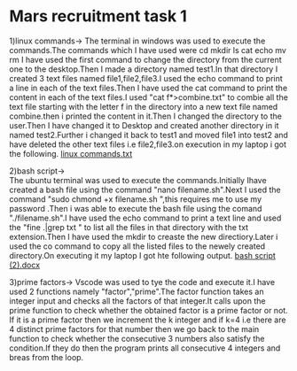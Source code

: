 # Mars recruitment task 1

1)linux commands->
The terminal in windows was used to execute the commands.The commands which I have used were 
cd
mkdir
ls
cat
echo
mv
rm
I have used the first command to change the directory from the current one to the desktop.Then I made a directory named test1.In that directory I created 3 text files named file1,file2,file3.I used the echo command to print a line in each of the text files.Then I have used the cat command to print the content in each of the text files.I used "cat f*>combine.txt" to combie all the text file starting with the letter f in the directory into a new text file named combine.then i printed the content in it.Then I changed the directory to the user.Then I have changed it to Desktop and created another directory in it named test2.Further i changed it back to test1 and moved file1 into test2 and have deleted the other text files i.e file2,file3.on execution in my laptop i got the following.
[linux commands.txt](https://github.com/harshinisrisavitha/Mars1.repo/files/14892290/linux.commands.txt)

2)bash script->    
The ubuntu terminal was used to execute the commands.Initially Ihave created a bash file using the command "nano filename.sh".Next I used the command "sudo chmond +x filename.sh ",this requires me to use my password .Then i was able to execute the bash file using the comand "./filename.sh".I have used the echo command to print a text line and used the "fine .|grep txt " to list all the files in that directory with the txt extension.Then I have used the mkdir to creaste the new directiory.Later i used the co command to copy all the listed files to the newely created directory.On executing it my laptop I got hte following output.
[bash script (2).docx](https://github.com/harshinisrisavitha/Mars1.repo/files/14892328/bash.script.2.docx)

3)prime factors->
Vscode was used to tye the code and execute it.I have used 2 functions namely "factor","prime".The factor function takes an integer input and checks all the factors of that integer.It calls upon the prime function to check whether the obtained factor is a prime factor or not. If it is a prime factor then we increment the k integer and if k=4 i.e there are 4 distinct prime factors for that number then we go back to the main function to check whether the consecutive 3 numbers also satisfy the condition.If they do then the program prints all consecutive 4 integers and breas from the loop. 

